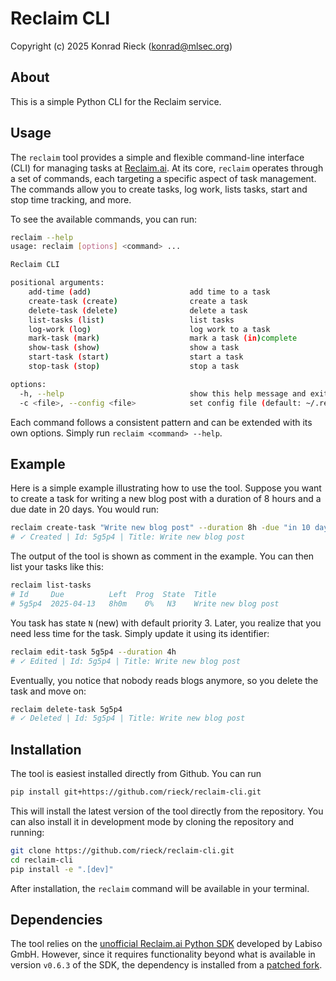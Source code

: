 # Reclaim CLI

Copyright (c) 2025 Konrad Rieck (<konrad@mlsec.org>)

## About

This is a simple Python CLI for the Reclaim service.

## Usage

The `reclaim` tool provides a simple and flexible command-line interface (CLI) for managing tasks at [Reclaim.ai](https://reclaim.ai). At its core, `reclaim` operates through a set of commands, each targeting a specific aspect of task management. The commands allow you to create tasks, log work, lists tasks, start and stop time tracking, and more.

To see the available commands, you can run:

```sh
reclaim --help
usage: reclaim [options] <command> ...

Reclaim CLI

positional arguments:
    add-time (add)                      add time to a task
    create-task (create)                create a task
    delete-task (delete)                delete a task
    list-tasks (list)                   list tasks
    log-work (log)                      log work to a task
    mark-task (mark)                    mark a task (in)complete
    show-task (show)                    show a task
    start-task (start)                  start a task
    stop-task (stop)                    stop a task

options:
  -h, --help                            show this help message and exit
  -c <file>, --config <file>            set config file (default: ~/.reclaim)
```

Each command follows a consistent pattern and can be extended with its own options. Simply run `reclaim <command> --help`.

## Example

Here is a simple example illustrating how to use the tool. Suppose you want to create a task for writing a new blog post with a duration of 8 hours and a due date in 20 days. You would run:

```sh
reclaim create-task "Write new blog post" --duration 8h -due "in 10 days" 
# ✓ Created | Id: 5g5p4 | Title: Write new blog post
```

The output of the tool is shown as comment in the example. You can then list your tasks like this:

```sh
reclaim list-tasks
# Id     Due          Left  Prog  State  Title                  
# 5g5p4  2025-04-13   8h0m    0%   N3    Write new blog post
```

You task has state `N` (new) with default priority 3. Later, you realize that you need less time for the task. Simply update it using its identifier:

```sh
reclaim edit-task 5g5p4 --duration 4h
# ✓ Edited | Id: 5g5p4 | Title: Write new blog post
```

Eventually, you notice that nobody reads blogs anymore, so you delete the task and move on:

```sh
reclaim delete-task 5g5p4
# ✓ Deleted | Id: 5g5p4 | Title: Write new blog post
```

## Installation

The tool is easiest installed directly from Github. You can run

```sh
pip install git+https://github.com/rieck/reclaim-cli.git
```

This will install the latest version of the tool directly from the repository. You can also install it in development mode by cloning the repository and running:

```sh
git clone https://github.com/rieck/reclaim-cli.git
cd reclaim-cli
pip install -e ".[dev]"
```

After installation, the `reclaim` command will be available in your terminal.

## Dependencies

The tool relies on the [unofficial Reclaim.ai Python SDK](https://github.com/labiso-gmbh/reclaim-sdk) developed by Labiso GmbH. However, since it requires functionality beyond what is available in version `v0.6.3` of the SDK, the dependency is installed from a [patched fork](https://github.com/rieck/reclaim-sdk/tree/all-patches).